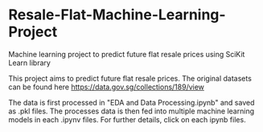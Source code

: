 # Resale-Flat-Machine-Learning-Project
Machine learning project to predict future flat resale prices using SciKit Learn library

This project aims to predict future flat resale prices.
The original datasets can be found here https://data.gov.sg/collections/189/view

The data is first processed in "EDA and Data Processing.ipynb" and saved as .pkl files.
The processes data is then fed into multiple machine learning models in each .ipynv files.
For further details, click on each ipynb files.
